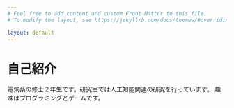 ```yaml
---
# Feel free to add content and custom Front Matter to this file.
# To modify the layout, see https://jekyllrb.com/docs/themes/#overriding-theme-defaults

layout: default
---
```


# 自己紹介

電気系の修士２年生です。研究室では人工知能関連の研究を行っています。
趣味はプログラミングとゲームです。
